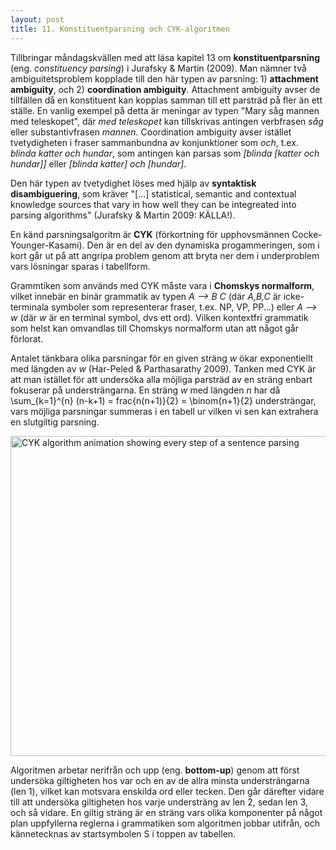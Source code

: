 ```yaml
---
layout: post
title: 11. Konstituentparsning och CYK-algoritmen
---
```


Tillbringar måndagskvällen med att läsa kapitel 13 om **konstituentparsning** (eng. *constituency parsing*) i Jurafsky & Martin (2009). Man nämner två ambiguitetsproblem kopplade till den här typen av parsning: 1) **attachment ambiguity**, och 2) **coordination ambiguity**. 
Attachment ambiguity avser de tillfällen då en konstituent kan kopplas samman till ett parsträd på fler än ett ställe. En vanlig exempel på detta är meningar av typen "Mary såg mannen med teleskopet", där *med teleskopet* kan tillskrivas antingen verbfrasen *såg* eller substantivfrasen *mannen*. Coordination ambiguity avser istället tvetydigheten i fraser sammanbundna av konjunktioner som *och*, t.ex. *blinda katter och hundar*, som antingen kan parsas som *[blinda [katter och hundar]]* eller *[blinda katter] och [hundar]*. 

Den här typen av tvetydighet löses med hjälp av **syntaktisk disambiguering**, som kräver "[...] statistical, semantic and contextual knowledge sources that vary in how well they can be integreated into parsing algorithms" (Jurafsky & Martin 2009: KÄLLA!). 

En känd parsningsalgoritm är **CYK** (förkortning för upphovsmännen Cocke-Younger-Kasami). Den är en del av den dynamiska progammeringen, som i kort går ut på att angripa problem genom att bryta ner dem i underproblem vars lösningar sparas i tabellform. 

Grammtiken som används med CYK måste vara i **Chomskys normalform**, vilket innebär en binär grammatik av typen *A --> B C* (där *A,B,C* är icke-terminala symboler som representerar fraser, t.ex. NP, VP, PP...) eller *A --> w* (där *w* är en terminal symbol, dvs ett ord). Vilken kontextfri grammatik som helst kan omvandlas till Chomskys normalform utan att något går förlorat. 

Antalet tänkbara olika parsningar för en given sträng *w* ökar exponentiellt med längden av *w* (Har-Peled & Parthasarathy 2009). Tanken med CYK är att man istället för att undersöka alla möjliga parsträd av en sträng enbart fokuserar på understrängarna. En sträng *w* med längden *n* har då \sum_{k=1}^{n} (n-k+1) = frac{n(n+1)}{2} = \binom{n+1}{2} understrängar, vars möjliga parsningar summeras i en tabell ur vilken vi sen kan extrahera en slutgiltig parsning. 

<a title="Trougnouf [CC BY-SA 4.0 (https://creativecommons.org/licenses/by-sa/4.0)], via Wikimedia Commons" href="https://commons.wikimedia.org/wiki/File:CYK_algorithm_animation_showing_every_step_of_a_sentence_parsing.gif"><img width="512" alt="CYK algorithm animation showing every step of a sentence parsing" src="https://upload.wikimedia.org/wikipedia/commons/thumb/f/f5/CYK_algorithm_animation_showing_every_step_of_a_sentence_parsing.gif/512px-CYK_algorithm_animation_showing_every_step_of_a_sentence_parsing.gif"></a>  

Algoritmen arbetar nerifrån och upp (eng. **bottom-up**) genom att först undersöka giltigheten hos var och en av de allra minsta understrängarna (len 1), vilket kan motsvara enskilda ord eller tecken. Den går därefter vidare till att undersöka giltigheten hos varje understräng av len 2, sedan len 3, och så vidare. En giltig sträng är en sträng vars olika komponenter på något plan uppfyllerna reglerna i grammatiken som algoritmen jobbar utifrån, och kännetecknas av startsymbolen S i toppen av tabellen.         